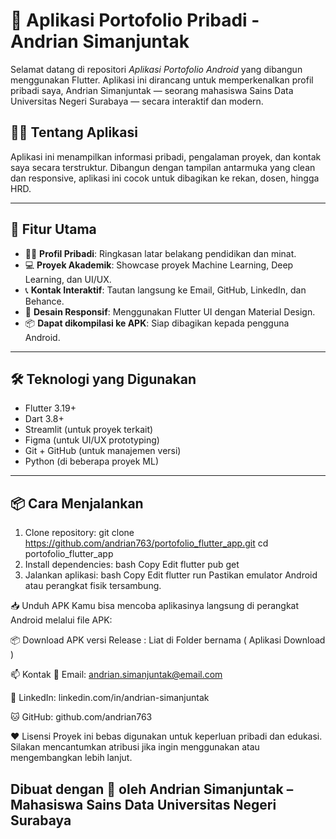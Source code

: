 # 📱 Aplikasi Portofolio Pribadi - Andrian Simanjuntak

Selamat datang di repositori *Aplikasi Portofolio Android* yang dibangun menggunakan Flutter. Aplikasi ini dirancang untuk memperkenalkan profil pribadi saya, Andrian Simanjuntak — seorang mahasiswa Sains Data Universitas Negeri Surabaya — secara interaktif dan modern.

## 🧑‍💼 Tentang Aplikasi

Aplikasi ini menampilkan informasi pribadi, pengalaman proyek, dan kontak saya secara terstruktur. Dibangun dengan tampilan antarmuka yang clean dan responsive, aplikasi ini cocok untuk dibagikan ke rekan, dosen, hingga HRD.

---

## 🚀 Fitur Utama

- 🧑‍🎓 **Profil Pribadi**: Ringkasan latar belakang pendidikan dan minat.
- 💻 **Proyek Akademik**: Showcase proyek Machine Learning, Deep Learning, dan UI/UX.
- 📞 **Kontak Interaktif**: Tautan langsung ke Email, GitHub, LinkedIn, dan Behance.
- 🎨 **Desain Responsif**: Menggunakan Flutter UI dengan Material Design.
- 📦 **Dapat dikompilasi ke APK**: Siap dibagikan kepada pengguna Android.

---

## 🛠️ Teknologi yang Digunakan

- Flutter 3.19+
- Dart 3.8+
- Streamlit (untuk proyek terkait)
- Figma (untuk UI/UX prototyping)
- Git + GitHub (untuk manajemen versi)
- Python (di beberapa proyek ML)

---

## 📦 Cara Menjalankan
1. Clone repository:
git clone https://github.com/andrian763/portofolio_flutter_app.git
cd portofolio_flutter_app
2. Install dependencies:
bash
Copy
Edit
flutter pub get
3. Jalankan aplikasi:
bash
Copy
Edit
flutter run
Pastikan emulator Android atau perangkat fisik tersambung.

📥 Unduh APK
Kamu bisa mencoba aplikasinya langsung di perangkat Android melalui file APK:

📦 Download APK versi Release : Liat di Folder bernama ( Aplikasi Download )

📫 Kontak
📧 Email: andrian.simanjuntak@email.com

💼 LinkedIn: linkedin.com/in/andrian-simanjuntak

🐱 GitHub: github.com/andrian763



❤️ Lisensi
Proyek ini bebas digunakan untuk keperluan pribadi dan edukasi. Silakan mencantumkan atribusi jika ingin menggunakan atau mengembangkan lebih lanjut.

Dibuat dengan 💙 oleh Andrian Simanjuntak – Mahasiswa Sains Data Universitas Negeri Surabaya
---
